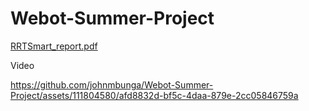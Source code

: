 # Webot-Summer-Project
[RRTSmart_report.pdf](https://github.com/johnmbunga/Webot-Summer-Project/files/12549502/RRTSmart_report.pdf)

Video

https://github.com/johnmbunga/Webot-Summer-Project/assets/111804580/afd8832d-bf5c-4daa-879e-2cc05846759a









